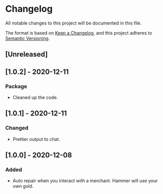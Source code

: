 # Changelog

All notable changes to this project will be documented in this file.

The format is based on [Keep a Changelog](https://keepachangelog.com/en/1.0.0/),
and this project adheres to [Semantic Versioning](https://semver.org/spec/v2.0.0.html).

## [Unreleased]

## [1.0.2] - 2020-12-11

### Package

- Cleaned up the code.

## [1.0.1] - 2020-12-11

### Changed

- Prettier output to chat.

## [1.0.0] - 2020-12-08

### Added

- Auto repair when you interact with a merchant.
  Hammer will use your own gold.
